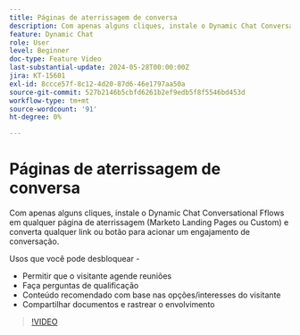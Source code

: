 ```yaml
---
title: Páginas de aterrissagem de conversa
description: Com apenas alguns cliques, instale o Dynamic Chat Conversational Fflows em qualquer página de aterrissagem (Marketo Landing Pages ou Custom) e converta qualquer link ou botão para acionar um engajamento de conversação.
feature: Dynamic Chat
role: User
level: Beginner
doc-type: Feature Video
last-substantial-update: 2024-05-28T00:00:00Z
jira: KT-15601
exl-id: 8ccce57f-8c12-4d20-87d6-46e1797aa50a
source-git-commit: 527b2146b5cbfd6261b2ef9edb5f8f5546bd453d
workflow-type: tm+mt
source-wordcount: '91'
ht-degree: 0%

---
```


# Páginas de aterrissagem de conversa

Com apenas alguns cliques, instale o Dynamic Chat Conversational Fflows em qualquer página de aterrissagem (Marketo Landing Pages ou Custom) e converta qualquer link ou botão para acionar um engajamento de conversação.

Usos que você pode desbloquear -

- Permitir que o visitante agende reuniões
- Faça perguntas de qualificação
- Conteúdo recomendado com base nas opções/interesses do visitante
- Compartilhar documentos e rastrear o envolvimento

>[!VIDEO](https://video.tv.adobe.com/v/3445106/?learn=on&captions=por_br)

